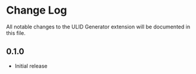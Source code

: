 # Change Log

All notable changes to the ULID Generator extension will be documented in this file.

## 0.1.0

- Initial release